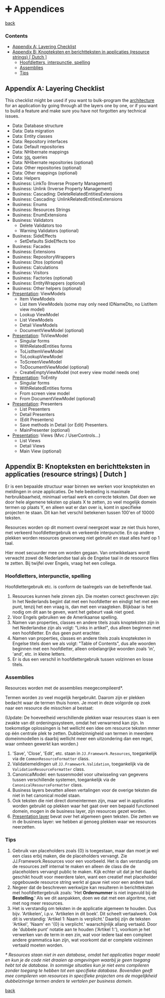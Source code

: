 ﻿➕ Appendices
==============

[back](.)

<h3>Contents</h3>

- [Appendix A: Layering Checklist](#appendix-a-layering-checklist)
- [Appendix B: Knopteksten en berichtteksten in applicaties (resource strings) [ Dutch ]](#appendix-b-knopteksten-en-berichtteksten-in-applicaties-resource-strings--dutch-)
    - [Hoofdletters, interpunctie, spelling](#hoofdletters-interpunctie-spelling)
    - [Assemblies](#assemblies)
    - [Tips](#tips)


Appendix A: Layering Checklist
------------------------------

This checklist might be used if you want to bulk-program the [architecture](index.md) for an application by going through all the layers one by one, or if you want to build a feature and make sure you have not forgotten any technical issues.

- Data: Database structure
- Data: Data migration
- Data: Entity classes
- Data: Repository interfaces
- Data: Default repositories
- Data: NHibernate mappings
- Data: [`SQL`](api.md#sql) queries
- Data: NHibernate repositories (optional)
- Data: Other repositories (optional)
- Data: Other mappings (optional)
- Data: Helpers 
- Business: LinkTo (Inverse Property Management)
- Business: Unlink (Inverse Property Management)
- Business: Cascading: DeleteRelatedEntitiesExtensions
- Business: Cascading: UnlinkRelatedEntitiesExtensions
- Business: Enums
- Business: Resources Strings
- Business: EnumExtensions
- Business: Validators
    - Delete Validators too
    - Warning Validators (optional)
- Business: SideEffects
    - SetDefaults SideEffects too
- Business: Facades
- Business: Extensions
- Business: RepositoryWrappers
- Business: Dtos (optional)
- Business: Calculations
- Business: Visitors
- Business: Factories (optional)
- Business: EntityWrappers (optional)
- Business: Other helpers (optional)
- [Presentation](layers.md#presentation-layer): ViewModels
    - Item ViewModels
    - List item ViewModels (some may only need IDNameDto, no ListItem view model)
    - Lookup ViewModel
    - List ViewModels
    - Detail ViewModels
    - DocumentViewModel (optional)
- [Presentation](layers.md#presentation-layer): ToViewModel
    - Singular forms
    - WithRelatedEntities forms
    - ToListItemViewModel
    - ToLookupViewModel
    - ToScreenViewModel
    - ToDocumentViewModel (optional)
    - CreateEmptyViewModel (not every view model needs one)
- [Presentation](layers.md#presentation-layer): ToEntity
    - Singular forms
    - WithRelatedEntities forms
    - From screen view model
    - From DocumentViewModel (optional)
- [Presentation](layers.md#presentation-layer): Presenters
    - List Presenters
    - Detail Presenters
    - (Edit Presenters)
    - Save methods in Detail (or Edit) Presenters.
    - MainPresenter (optional)
- [Presentation](layers.md#presentation-layer): Views (Mvc / UserControls...)
    - List Views
    - Detail Views
    - Main View (optional)


Appendix B: Knopteksten en berichtteksten in applicaties (resource strings) [ Dutch ]
-------------------------------------------------------------------------------------

Er is een bepaalde structuur waar binnen we werken voor knopteksten en meldingen in onze applicaties. De hele bedoeling is maximale herbruikbaarheid, minimaal vertaal werk en correcte teksten. Dat doen we door hele algemene teksten op plaats X te zetten, zo veel mogelijk domein termen op plaats Y, en alleen wat er dan over is, komt in specifieke projecten te staan. Dit kan het verschil betekenen tussen 100'en of 10000 teksten.

Resources worden op dit moment overal neergezet waar ze niet thuis horen, met verkeerd hoofdlettergebruik en verkeerde interpunctie. En op andere plekken worden resources gewoonweg niet gebruikt en staat alles hard op 1 taal.

Hier moet secuurder mee om worden gegaan. Van ontwikkelaars wordt verwacht zowel de Nederlandse taal als de Engelse taal in de resource files te zetten. Bij twijfel over Engels, vraag het een collega.

### Hoofdletters, interpunctie, spelling

Hoofdlettergebruik etc. is conform de taalregels van de betreffende taal.

1. Resources kunnen hele zinnen zijn. Die moeten correct geschreven zijn: In het Nederlands begint dat met een hoofdletter en eindigt het met een punt, tenzij het een vraag is, dan met een vraagteken. Blijkbaar is het nodig om dit aan te geven, want het gebeurt vaak niet goed.
2. Voor Engels gebruiken we de Amerikaanse spelling.
3. Namen van properties, classes en andere titels zoals knopteksten zijn in het Nederlandse zijn als volgt: "Links in artikel", dus alleen beginnen met een hoofdletter. En dus geen punt erachter.
4. Namen van properties, classes en andere titels zoals knopteksten in Engelse titels doen we als volgt: "Table of Contents", dus alle woorden beginnen met een hoofdletter, alleen onbelangrijke woorden zoals 'in', 'and', etc. in kleine letters.
5. Er is dus een verschil in hoofdlettergebruik tussen volzinnen en losse titels.

### Assemblies

Resources worden met de assemblies meegecompileerd*.

Termen worden zo veel mogelijk hergebruikt. Daarom zijn er plekken bedacht waar de termen thuis horen. Je moet in deze volgorde op zoek naar een resource die misschien al bestaat:

(Update: De hoeveelheid verschillende plekken waar resources staan is een zwakte van dit ordeningssysteem, omdat het verwarrend kan zijn. In toekomstige oplossingen is het wellicht een idee om resource teksten mmer op één centrale plek te zetten. Dubbelzinnigheid van termen in meerdere domeinmodellen is daarbij wellicht meer een uitzondering dan een regel, waar omheen gewerkt kan worden.)

1. 'Save', 'Close', 'Edit', etc. staan in `JJ.Framework.Resources`, toegankelijk via de `CommonResourceFormatter` class.
2. Validatiemeldingen uit `JJ.Framework.Validation`, toegankelijk via de `ValidationResourceFormatter` class.
3. CanonicalModel: een tussenmodel voor uitwisseling van gegevens tussen verschillende systemen, toegankelijk via de `CanonicalResourceFormatter` class.
4. Business layers bevatten alleen vertalingen voor de overige teksten die niet in het canonical model staan.
5. Ook teksten die niet direct domeintermen zijn, maar wel in applicaties worden gebruikt op plekken waar het gaat over een bepaald functioneel domein, mogen in de business layer, zijn resources gezet worden.
6. [Presentation layer](layers.md#presentation-layer) bevat over het algemeen geen teksten. Die zetten we in de business layer: we hebben al genoeg plekken waar we resources neerzetten.

### Tips

1. Gebruik van placeholders zoals {0} is toegestaan, maar dan moet je wel een class erbij maken, die de placeholders vervangt. Zie JJ.Framework.Resources voor een voorbeeld. Het is dan verstandig om de resources zelf internal te maken en alleen de class die de placeholders vervangt public te maken. Kijk echter uit dat je het daarbij geschikt houdt voor meerdere talen, want een creatief met placeholder opgebouwde resource string werkt al gauw niet voor een andere taal.
2. Negeer dat de beschreven werkwijze kan resulteren in berichtteksten met hoofdlettergebruik zoals: 'Het __Ordernummer__ is niet ingevuld bij de __Bestelling__.' Als we dit aanpakken, doen we dat met een algoritme, niet met nog meer resources.
3. Het is verstandig om teksten in de applicatie algemeen te houden. Dus bijv. 'Artikelen', i.p.v. 'Artikelen in dit boek'. Dit scheelt vertaalwerk. Ook dit is verstandig: 'Artikel 1: Naam is verplicht.' Daarbij zijn de teksten 'Artikel', 'Naam' en '{0} is verplicht.' waarschijnlijk allang vertaald. Door de 'dubbele punt' notatie aan te houden ('Artikel 1:'), voorkom je het verwerken van de term in een zin, wat voor iedere taal een compleet andere grammatica kan zijn, wat voorkomt dat er complete volzinnen vertaald moeten worden.

*\* Resources staan niet in een database, omdat het applicaties trager maakt en kun je de code niet draaien op omgevingen waarbij je geen toegang hebt tot de database. In sommige situaties kun je niet eens compileren zonder toegang te hebben tot een specifieke database. Bovendien geeft mee compileren van resources in specifieke projecten ons de mogelijkheid dubbelzinnige termen anders te vertalen per business domein.*

[back](.)
